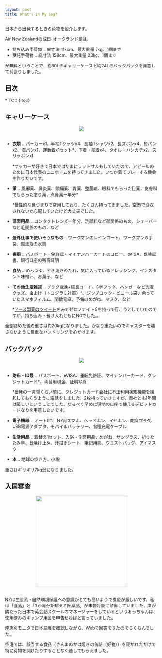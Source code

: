 ```yaml
---
layout: post
title: What's in My Bag?
---
```


日本から出発するときの荷物を紹介します。

Air New Zealandの成田-オークランド便は、

- 持ち込み手荷物 .. 総寸法 118cm、最大重量 7kg、1個まで
- 受託手荷物 .. 総寸法 158cm、最大重量 23kg、1個まで

が無料ということで、約80Lのキャリーケースと約24Lのバックパックを用意して荷造りしました。

<h2>目次</h2>
<nav class="toc" markdown="1">
* TOC
{:toc}
</nav>

## キャリーケース

<div style="text-align: center">
    <img src="../../../image/packing_cc.png"><br>
</div><br>

- **衣類** .. パーカーx1、半袖Tシャツx4、長袖Tシャツx2、長ズボンx4、短パンx2、海パンx1、運動着x1セット*、下着・肌着x4、タオル・ハンカチx2、スリッポンx1

  *サッカーが好きで日本ではたまにフットサルもしていたので、アピールのために日本代表のユニホームを持ってきました。いつか着てプレーする機会を作りたいです。



- **薬** .. 風邪薬、鼻炎薬、頭痛薬、胃薬、整腸剤、眼科でもらった目薬、皮膚科でもらった塗り薬、点鼻薬一年分*

  *慢性的な鼻づまりで常用しており、たくさん持ってきました。空港で没収されないか心配していたけど大丈夫でした。



- **洗面用品** .. コンタクトレンズ一年分、洗顔料など顔関係のもの、シェーバーなど毛関係のもの、など



- **屋外仕事で使いそうなもの** .. ワークマンのレインコート、ワークマンの手袋、魔法瓶の水筒



- **書類** .. パスポート・免許証・マイナンバーカードのコピー、eVISA、保険証書、銀行口座の残高証明



- **食品** .. めんつゆ、すき焼きのたれ、気に入っているドレッシング、インスタント味噌汁、お菓子、など



- **その他生活雑貨** .. プラグ変換+延長コード、S字フック、ハンガーなど洗濯グッズ、虫よけ（トコジラミ対策）*、ジップロック・ビニール袋、余っていたスマホフィルム、関数電卓、予備のめがね、マスク、など

  *[アース製薬のツイート](https://x.com/EarthOfficialJP/status/1730431512892576113?s=20)をみてゼロノナイトGを持って行こうとしていたのですが、持ち込み・預け入れともにNGでした。。



全部詰めた後の重さは約20kgになりました。かなり重たいのでキャスターを壊さないように慎重なハンドリングを心がけます。

## バックパック

<div style="text-align: center">
    <img src="../../../image/packing_bp.png"><br>
</div><br>

- **財布・ID類** .. パスポート、eVISA、運転免許証、マイナンバーカード、クレジットカード*、両替用現金、証明写真

  *出発の一週間くらい前に、クレジットカード会社に不正利用検知機能を緩和してもらうように電話をしました。2枚持っていきますが、両社とも1年間は厳しいということでした。なるべく早めに現地の口座で使えるデビットカードなりを用意したいです。



- **電子機器** .. ノートPC、NZ用スマホ、ヘッドホン、イヤホン、変換プラグ、USB電源アダプタ、モバイルバッテリー、各種充電ケーブル



- **生活用品** .. 着替え1セット、入浴・洗面用品、めがね、サングラス、折りたたみ傘、日焼け止め、汗拭きシート、筆記用具、ウエストバッグ、アイマスク



- **本** .. 地球の歩き方、小説



重さはギリギリ7kg弱になりました。

## 入国審査

<div style="text-align: center">
    <img src="../../../image/immigr_doc.png" width="300"><br>
</div><br>

NZは生態系・自然環境保護への意識がとても高いようで検疫が厳しいです。私は「食品」と「3か月分を超える医薬品」が申告対象に該当していました。席が隣だった日本で英会話スクールのマネージャーをしているというおっちゃんは、使用済みのキャンプ用品を申告せねばと言っていました。

座席のモニタで日本語版を確認しながら、Webで回答できたのでらくちんでした。

空港では、該当する食品（さんまのかば焼きの缶詰（好物））を聞かれただけで特に荷物を開けたりすることなく通してもらえました。
